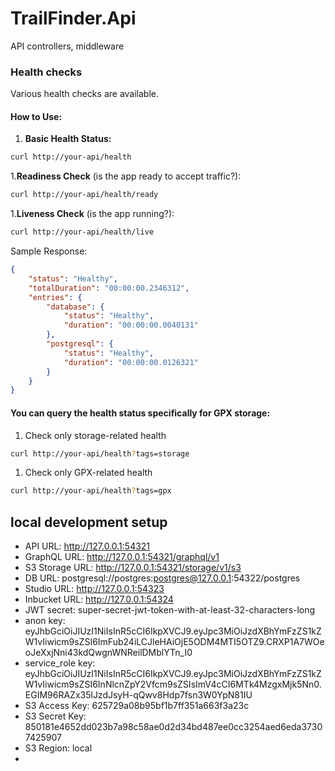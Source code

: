 # TrailFinder.Api

API controllers, middleware

### Health checks

Various health checks are available.

#### **How to Use:**

1. **Basic Health Status:**

``` bash
curl http://your-api/health
```

1.**Readiness Check** (is the app ready to accept traffic?):

``` bash
curl http://your-api/health/ready
```

1.**Liveness Check** (is the app running?):

``` bash
curl http://your-api/health/live
```

Sample Response:

``` json
{
    "status": "Healthy",
    "totalDuration": "00:00:00.2346312",
    "entries": {
        "database": {
            "status": "Healthy",
            "duration": "00:00:00.0040131"
        },
        "postgresql": {
            "status": "Healthy",
            "duration": "00:00:00.0126321"
        }
    }
}
```

#### You can query the health status specifically for GPX storage:

1. Check only storage-related health

``` bash
curl http://your-api/health?tags=storage
```

1. Check only GPX-related health

``` bash
curl http://your-api/health?tags=gpx
```

## local development setup

- API URL: http://127.0.0.1:54321
- GraphQL URL: http://127.0.0.1:54321/graphql/v1
- S3 Storage URL: http://127.0.0.1:54321/storage/v1/s3
- DB URL: postgresql://postgres:postgres@127.0.0.1:54322/postgres
- Studio URL: http://127.0.0.1:54323
- Inbucket URL: http://127.0.0.1:54324
- JWT secret: super-secret-jwt-token-with-at-least-32-characters-long
- anon key: eyJhbGciOiJIUzI1NiIsInR5cCI6IkpXVCJ9.eyJpc3MiOiJzdXBhYmFzZS1kZW1vIiwicm9sZSI6ImFub24iLCJleHAiOjE5ODM4MTI5OTZ9.CRXP1A7WOeoJeXxjNni43kdQwgnWNReilDMblYTn_I0
- service_role key: eyJhbGciOiJIUzI1NiIsInR5cCI6IkpXVCJ9.eyJpc3MiOiJzdXBhYmFzZS1kZW1vIiwicm9sZSI6InNlcnZpY2Vfcm9sZSIsImV4cCI6MTk4MzgxMjk5Nn0.EGIM96RAZx35lJzdJsyH-qQwv8Hdp7fsn3W0YpN81IU      
- S3 Access Key: 625729a08b95bf1b7ff351a663f3a23c
- S3 Secret Key: 850181e4652dd023b7a98c58ae0d2d34bd487ee0cc3254aed6eda37307425907
- S3 Region: local
- 